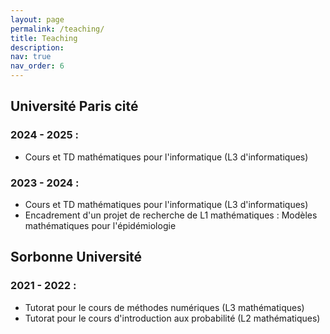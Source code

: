 ```yaml
---
layout: page
permalink: /teaching/
title: Teaching
description: 
nav: true
nav_order: 6
---
```


## Université Paris cité 
### 2024 - 2025 :
 - Cours et TD mathématiques pour l'informatique (L3 d'informatiques)

### 2023 - 2024 :
 - Cours et TD mathématiques pour l'informatique (L3 d'informatiques)
 - Encadrement d'un projet de recherche de L1 mathématiques : Modèles mathématiques pour l'épidémiologie

## Sorbonne Université

### 2021 - 2022 :
 - Tutorat pour le cours de méthodes numériques (L3 mathématiques)
 - Tutorat pour le cours d'introduction aux probabilité (L2 mathématiques)